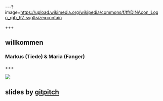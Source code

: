 ---?image=https://upload.wikimedia.org/wikipedia/commons/f/ff/DINAcon_Logo_rgb_RZ.svg&size=contain

+++

## willkommen

### Markus (Tiede) & Maria (Fanger)

+++

![](http://api.qrserver.com/v1/create-qr-code/?data=https%3A%2F%2Fgithub.com%2Fdinacon%2Fawards%2Fblob%2Fmaster%2F2020%2Fslides%2Fkickoff%2FPITCHME.md&ecc=L)

## slides by [gitpitch](https://gitpitch.com)
